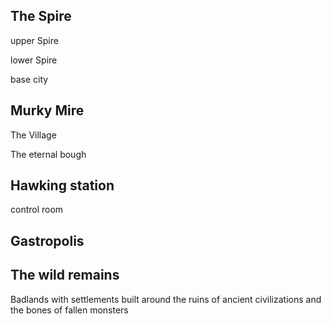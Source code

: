 ## The Spire

upper Spire

lower Spire

base city


## Murky Mire

The Village

The eternal bough

## Hawking station

control room

## Gastropolis

## The wild remains

Badlands with settlements built around the ruins of ancient civilizations and the bones of fallen monsters